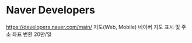 ﻿Naver Developers
===

https://developers.naver.com/main/
지도(Web, Mobile)	네이버 지도 표시 및 주소 좌표 변환	20만/일
